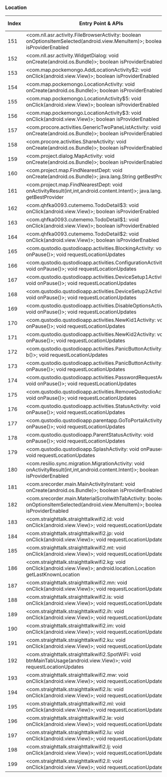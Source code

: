 ### Location
| Index | Entry Point & APIs | Screen shot | Resource id | Label |
| ------------- | ------------- | ------------- |-------------|-------------|
| 151 | <com.nll.asr.activity.FileBrowserActivity: boolean onOptionsItemSelected(android.view.MenuItem)>; boolean isProviderEnabled | ![](D:\COSMOS\output\py\Play_win8\Productivity\com.nll.asr\com.nll.asr.activity.FileBrowserActivity.png) |  | |
| 152 | <com.nll.asr.activity.WidgetDialog: void onCreate(android.os.Bundle)>; boolean isProviderEnabled | ![](D:\COSMOS\output\py\Play_win8\Productivity\com.nll.asr\com.nll.asr.activity.WidgetDialog.png) |  | |
| 153 | <com.map.pockemongo.AddLocationActivity$2: void onClick(android.view.View)>; boolean isProviderEnabled | ![](D:\COSMOS\output\py\Play_win8\Productivity\com.poke.radar.pokemon.go.maps\com.map.pockemongo.AddLocationActivity.png) |  | |
| 154 | <com.map.pockemongo.LocationActivity: void onCreate(android.os.Bundle)>; boolean isProviderEnabled | ![](D:\COSMOS\output\py\Play_win8\Productivity\com.poke.radar.pokemon.go.maps\com.map.pockemongo.LocationActivity.png) |  | T |
| 155 | <com.map.pockemongo.LocationActivity$5: void onClick(android.view.View)>; boolean isProviderEnabled | ![](D:\COSMOS\output\py\Play_win8\Productivity\com.poke.radar.pokemon.go.maps\com.map.pockemongo.LocationActivity.png) |  | T |
| 156 | <com.map.pockemongo.LocationActivity$3: void onClick(android.view.View)>; boolean isProviderEnabled | ![](D:\COSMOS\output\py\Play_win8\Productivity\com.poke.radar.pokemon.go.maps\com.map.pockemongo.LocationActivity.png) |  | T |
| 157 | <com.procore.activities.GenericTwoPaneListActivity: void onCreate(android.os.Bundle)>; boolean isProviderEnabled | ![](D:\COSMOS\output\py\Play_win8\Productivity\com.procore.activities\com.procore.activities.GenericTwoPaneListActivity.png) |  | |
| 158 | <com.procore.activities.ShareActivity: void onCreate(android.os.Bundle)>; boolean isProviderEnabled | ![](D:\COSMOS\output\py\Play_win8\Productivity\com.procore.activities\com.procore.activities.ShareActivity.png) |  | |
| 159 | <com.project.dialog.MapActivity: void onCreate(android.os.Bundle)>; boolean isProviderEnabled | ![](D:\COSMOS\output\py\Play_win8\Productivity\com.project.android\com.project.dialog.MapActivity.png) |  | T |
| 160 | <com.project.map.FindNearestDept: void onCreate(android.os.Bundle)>; java.lang.String getBestProvider | ![](D:\COSMOS\output\py\Play_win8\Productivity\com.project.android\com.project.map.FindNearestDept.png) |  | T |
| 161 | <com.project.map.FindNearestDept: void onActivityResult(int,int,android.content.Intent)>; java.lang.String getBestProvider | ![](D:\COSMOS\output\py\Play_win8\Productivity\com.project.android\com.project.map.FindNearestDept.png) |  | T |
| 162 | <com.qhfka0093.cutememo.TodoDetail$3: void onClick(android.view.View)>; boolean isProviderEnabled | ![](D:\COSMOS\output\py\Play_win8\Productivity\com.qhfka0093.cutememo\com.qhfka0093.cutememo.TodoDetail.png) |  | |
| 163 | <com.qhfka0093.cutememo.TodoDetail$1: void onClick(android.view.View)>; boolean isProviderEnabled | ![](D:\COSMOS\output\py\Play_win8\Productivity\com.qhfka0093.cutememo\com.qhfka0093.cutememo.TodoDetail.png) |  | |
| 164 | <com.qhfka0093.cutememo.TodoDetail$2: void onClick(android.view.View)>; boolean isProviderEnabled | ![](D:\COSMOS\output\py\Play_win8\Productivity\com.qhfka0093.cutememo\com.qhfka0093.cutememo.TodoDetail.png) |  | |
| 165 | <com.qustodio.qustodioapp.activities.BlockingActivity: void onPause()>; void requestLocationUpdates | ![](D:\COSMOS\output\py\Play_win8\Productivity\com.qustodio.qustodioapp\com.qustodio.qustodioapp.activities.BlockingActivity.png) |  | |
| 166 | <com.qustodio.qustodioapp.activities.ConfigurationActivity: void onPause()>; void requestLocationUpdates | ![](D:\COSMOS\output\py\Play_win8\Productivity\com.qustodio.qustodioapp\com.qustodio.qustodioapp.activities.ConfigurationActivity.png) |  | F |
| 167 | <com.qustodio.qustodioapp.activities.DeviceSetup1Activity: void onPause()>; void requestLocationUpdates | ![](D:\COSMOS\output\py\Play_win8\Productivity\com.qustodio.qustodioapp\com.qustodio.qustodioapp.activities.DeviceSetup1Activity.png) |  | F |
| 168 | <com.qustodio.qustodioapp.activities.DeviceSetup2Activity: void onPause()>; void requestLocationUpdates | ![](D:\COSMOS\output\py\Play_win8\Productivity\com.qustodio.qustodioapp\com.qustodio.qustodioapp.activities.DeviceSetup2Activity.png) |  | F |
| 169 | <com.qustodio.qustodioapp.activities.DisableOptionsActivity: void onPause()>; void requestLocationUpdates | ![](D:\COSMOS\output\py\Play_win8\Productivity\com.qustodio.qustodioapp\com.qustodio.qustodioapp.activities.DisableOptionsActivity.png) |  | F |
| 170 | <com.qustodio.qustodioapp.activities.NewKid1Activity: void onPause()>; void requestLocationUpdates | ![](D:\COSMOS\output\py\Play_win8\Productivity\com.qustodio.qustodioapp\com.qustodio.qustodioapp.activities.NewKid1Activity.png) |  | |
| 171 | <com.qustodio.qustodioapp.activities.NewKid2Activity: void onPause()>; void requestLocationUpdates | ![](D:\COSMOS\output\py\Play_win8\Productivity\com.qustodio.qustodioapp\com.qustodio.qustodioapp.activities.NewKid2Activity.png) |  | F |
| 172 | <com.qustodio.qustodioapp.activities.PanicButtonActivity: void b()>; void requestLocationUpdates | ![](D:\COSMOS\output\py\Play_win8\Productivity\com.qustodio.qustodioapp\com.qustodio.qustodioapp.activities.PanicButtonActivity.png) |  | T |
| 173 | <com.qustodio.qustodioapp.activities.PanicButtonActivity: void onPause()>; void requestLocationUpdates | ![](D:\COSMOS\output\py\Play_win8\Productivity\com.qustodio.qustodioapp\com.qustodio.qustodioapp.activities.PanicButtonActivity.png) |  | T |
| 174 | <com.qustodio.qustodioapp.activities.PasswordRequestActivity: void onPause()>; void requestLocationUpdates | ![](D:\COSMOS\output\py\Play_win8\Productivity\com.qustodio.qustodioapp\com.qustodio.qustodioapp.activities.PasswordRequestActivity.png) |  | F |
| 175 | <com.qustodio.qustodioapp.activities.RemoveQustodioActivity: void onPause()>; void requestLocationUpdates | ![](D:\COSMOS\output\py\Play_win8\Productivity\com.qustodio.qustodioapp\com.qustodio.qustodioapp.activities.RemoveQustodioActivity.png) |  | D |
| 176 | <com.qustodio.qustodioapp.activities.StatusActivity: void onPause()>; void requestLocationUpdates | ![](D:\COSMOS\output\py\Play_win8\Productivity\com.qustodio.qustodioapp\com.qustodio.qustodioapp.activities.StatusActivity.png) |  | F |
| 177 | <com.qustodio.qustodioapp.parentapp.GoToPortalActivity: void onPause()>; void requestLocationUpdates | ![](D:\COSMOS\output\py\Play_win8\Productivity\com.qustodio.qustodioapp\com.qustodio.qustodioapp.parentapp.GoToPortalActivity.png) |  | F |
| 178 | <com.qustodio.qustodioapp.ParentStatusActivity: void onPause()>; void requestLocationUpdates | ![](D:\COSMOS\output\py\Play_win8\Productivity\com.qustodio.qustodioapp\com.qustodio.qustodioapp.ParentStatusActivity.png) |  | D |
| 179 | <com.qustodio.qustodioapp.SplashActivity: void onPause()>; void requestLocationUpdates | ![](D:\COSMOS\output\py\Play_win8\Productivity\com.qustodio.qustodioapp\com.qustodio.qustodioapp.SplashActivity.png) |  | F |
| 180 | <com.resilio.sync.migration.MigrationActivity: void onActivityResult(int,int,android.content.Intent)>; boolean isProviderEnabled | ![](D:\COSMOS\output\py\Play_win8\Productivity\com.resilio.sync\com.resilio.sync.migration.MigrationActivity.png) |  | F |
| 181 | <com.srecorder.main.MainActivityInstant: void onCreate(android.os.Bundle)>; boolean isProviderEnabled | ![](D:\COSMOS\output\py\Play_win8\Productivity\com.srecorder.main\com.srecorder.main.MainActivityInstant.png) |  | |
| 182 | <com.srecorder.main.MaterialScrollwithTabActivity: boolean onOptionsItemSelected(android.view.MenuItem)>; boolean isProviderEnabled | ![](D:\COSMOS\output\py\Play_win8\Productivity\com.srecorder.main\com.srecorder.main.MaterialScrollwithTabActivity.png) |  | |
| 183 | <com.straighttalk.straighttalkwifi2.id: void onClick(android.view.View)>; void requestLocationUpdates | ![](D:\COSMOS\output\py\Play_win8\Productivity\com.straighttalk.straighttalkwifi2\com.straighttalk.straighttalkwifi2.SpotWiFi.png) |  | |
| 184 | <com.straighttalk.straighttalkwifi2.jp: void onClick(android.view.View)>; void requestLocationUpdates | ![](D:\COSMOS\output\py\Play_win8\Productivity\com.straighttalk.straighttalkwifi2\com.straighttalk.straighttalkwifi2.SpotWiFi.png) |  | |
| 185 | <com.straighttalk.straighttalkwifi2.mt: void onClick(android.view.View)>; void requestLocationUpdates | ![](D:\COSMOS\output\py\Play_win8\Productivity\com.straighttalk.straighttalkwifi2\com.straighttalk.straighttalkwifi2.SpotWiFi.png) |  | |
| 186 | <com.straighttalk.straighttalkwifi2.kg: void onClick(android.view.View)>; android.location.Location getLastKnownLocation | ![](D:\COSMOS\output\py\Play_win8\Productivity\com.straighttalk.straighttalkwifi2\com.straighttalk.straighttalkwifi2.SpotWiFi.png) | {'2131165481': <sensitive_component.SensitiveComponent.SensitiveView object at 0x0000012523E62B00>} | |
| 187 | <com.straighttalk.straighttalkwifi2.mn: void onClick(android.view.View)>; void requestLocationUpdates | ![](D:\COSMOS\output\py\Play_win8\Productivity\com.straighttalk.straighttalkwifi2\com.straighttalk.straighttalkwifi2.SpotWiFi.png) |  | |
| 188 | <com.straighttalk.straighttalkwifi2.is: void onClick(android.view.View)>; void requestLocationUpdates | ![](D:\COSMOS\output\py\Play_win8\Productivity\com.straighttalk.straighttalkwifi2\com.straighttalk.straighttalkwifi2.SpotWiFi.png) |  | |
| 189 | <com.straighttalk.straighttalkwifi2.ih: void onClick(android.view.View)>; void requestLocationUpdates | ![](D:\COSMOS\output\py\Play_win8\Productivity\com.straighttalk.straighttalkwifi2\com.straighttalk.straighttalkwifi2.SpotWiFi.png) |  | |
| 190 | <com.straighttalk.straighttalkwifi2.im: void onClick(android.view.View)>; void requestLocationUpdates | ![](D:\COSMOS\output\py\Play_win8\Productivity\com.straighttalk.straighttalkwifi2\com.straighttalk.straighttalkwifi2.SpotWiFi.png) |  | |
| 191 | <com.straighttalk.straighttalkwifi2.ku: void onClick(android.view.View)>; void requestLocationUpdates | ![](D:\COSMOS\output\py\Play_win8\Productivity\com.straighttalk.straighttalkwifi2\com.straighttalk.straighttalkwifi2.SpotWiFi.png) |  | |
| 192 | <com.straighttalk.straighttalkwifi2.SpotWiFi: void btnMainTabUsage(android.view.View)>; void requestLocationUpdates | ![](D:\COSMOS\output\py\Play_win8\Productivity\com.straighttalk.straighttalkwifi2\com.straighttalk.straighttalkwifi2.SpotWiFi.png) |  | |
| 193 | <com.straighttalk.straighttalkwifi2.mw: void onClick(android.view.View)>; void requestLocationUpdates | ![](D:\COSMOS\output\py\Play_win8\Productivity\com.straighttalk.straighttalkwifi2\com.straighttalk.straighttalkwifi2.SpotWiFi.png) |  | |
| 194 | <com.straighttalk.straighttalkwifi2.ls: void onClick(android.view.View)>; void requestLocationUpdates | ![](D:\COSMOS\output\py\Play_win8\Productivity\com.straighttalk.straighttalkwifi2\com.straighttalk.straighttalkwifi2.SpotWiFi.png) |  | |
| 195 | <com.straighttalk.straighttalkwifi2.ml: void onClick(android.view.View)>; void requestLocationUpdates | ![](D:\COSMOS\output\py\Play_win8\Productivity\com.straighttalk.straighttalkwifi2\com.straighttalk.straighttalkwifi2.SpotWiFi.png) |  | |
| 196 | <com.straighttalk.straighttalkwifi2.le: void onClick(android.view.View)>; void requestLocationUpdates | ![](D:\COSMOS\output\py\Play_win8\Productivity\com.straighttalk.straighttalkwifi2\com.straighttalk.straighttalkwifi2.SpotWiFi.png) |  | |
| 197 | <com.straighttalk.straighttalkwifi2.lu: void onClick(android.view.View)>; void requestLocationUpdates | ![](D:\COSMOS\output\py\Play_win8\Productivity\com.straighttalk.straighttalkwifi2\com.straighttalk.straighttalkwifi2.SpotWiFi.png) |  | |
| 198 | <com.straighttalk.straighttalkwifi2.lj: void onClick(android.view.View)>; void requestLocationUpdates | ![](D:\COSMOS\output\py\Play_win8\Productivity\com.straighttalk.straighttalkwifi2\com.straighttalk.straighttalkwifi2.SpotWiFi.png) |  | |
| 199 | <com.straighttalk.straighttalkwifi2.ll: void onClick(android.view.View)>; void requestLocationUpdates | ![](D:\COSMOS\output\py\Play_win8\Productivity\com.straighttalk.straighttalkwifi2\com.straighttalk.straighttalkwifi2.SpotWiFi.png) |  | |
